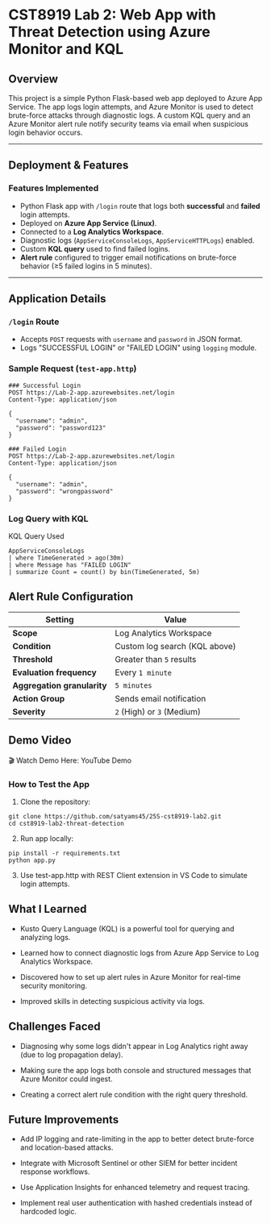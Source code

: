 #  CST8919 Lab 2: Web App with Threat Detection using Azure Monitor and KQL

## Overview
This project is a simple Python Flask-based web app deployed to Azure App Service. The app logs login attempts, and Azure Monitor is used to detect brute-force attacks through diagnostic logs. A custom KQL query and an Azure Monitor alert rule notify security teams via email when suspicious login behavior occurs.

---

## Deployment & Features

### Features Implemented
- Python Flask app with `/login` route that logs both **successful** and **failed** login attempts.
- Deployed on **Azure App Service (Linux)**.
- Connected to a **Log Analytics Workspace**.
- Diagnostic logs (`AppServiceConsoleLogs`, `AppServiceHTTPLogs`) enabled.
- Custom **KQL query** used to find failed logins.
- **Alert rule** configured to trigger email notifications on brute-force behavior (≥5 failed logins in 5 minutes).

---

## Application Details

### `/login` Route
- Accepts `POST` requests with `username` and `password` in JSON format.
- Logs "SUCCESSFUL LOGIN" or "FAILED LOGIN" using `logging` module.

### Sample Request (`test-app.http`)
```http
### Successful Login
POST https://Lab-2-app.azurewebsites.net/login
Content-Type: application/json

{
  "username": "admin",
  "password": "password123"
}

### Failed Login
POST https://Lab-2-app.azurewebsites.net/login
Content-Type: application/json

{
  "username": "admin",
  "password": "wrongpassword"
}
```

### Log Query with KQL
 KQL Query Used
```
AppServiceConsoleLogs
| where TimeGenerated > ago(30m)
| where Message has "FAILED LOGIN"
| summarize Count = count() by bin(TimeGenerated, 5m)

```
## Alert Rule Configuration
| Setting                     | Value                         |
| --------------------------- | ----------------------------- |
| **Scope**                   | Log Analytics Workspace       |
| **Condition**               | Custom log search (KQL above) |
| **Threshold**               | Greater than `5` results      |
| **Evaluation frequency**    | Every `1 minute`              |
| **Aggregation granularity** | `5 minutes`                   |
| **Action Group**            | Sends email notification      |
| **Severity**                | `2` (High) or `3` (Medium)    |

## Demo Video
🎬 Watch Demo Here: YouTube Demo

### How to Test the App
  1. Clone the repository:
```
git clone https://github.com/satyams45/25S-cst8919-lab2.git
cd cst8919-lab2-threat-detection
```
  2. Run app locally:

```
pip install -r requirements.txt
python app.py
```
  3. Use test-app.http with REST Client extension in VS Code to simulate login attempts.

## What I Learned
  - Kusto Query Language (KQL) is a powerful tool for querying and analyzing logs.

  - Learned how to connect diagnostic logs from Azure App Service to Log Analytics Workspace.

  - Discovered how to set up alert rules in Azure Monitor for real-time security monitoring.

  - Improved skills in detecting suspicious activity via logs.

## Challenges Faced
  - Diagnosing why some logs didn't appear in Log Analytics right away (due to log propagation delay).

  - Making sure the app logs both console and structured messages that Azure Monitor could ingest.

  - Creating a correct alert rule condition with the right query threshold.

## Future Improvements
  - Add IP logging and rate-limiting in the app to better detect brute-force and location-based attacks.

  - Integrate with Microsoft Sentinel or other SIEM for better incident response workflows.

  - Use Application Insights for enhanced telemetry and request tracing.

  - Implement real user authentication with hashed credentials instead of hardcoded logic.


